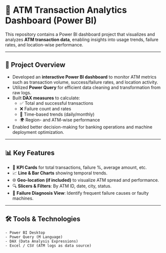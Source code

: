 # 🏧 ATM Transaction Analytics Dashboard (Power BI)

This repository contains a Power BI dashboard project that visualizes and analyzes **ATM transaction data**, enabling insights into usage trends, failure rates, and location-wise performance.

---

## 📌 Project Overview

- Developed an **interactive Power BI dashboard** to monitor ATM metrics such as transaction volume, success/failure rates, and location activity.
- Utilized **Power Query** for efficient data cleaning and transformation from raw logs.
- Built **DAX measures** to calculate:
  - ✅ Total and successful transactions  
  - ❌ Failure count and rates  
  - 📅 Time-based trends (daily/monthly)  
  - 🌍 Region- and ATM-wise performance
- Enabled better decision-making for banking operations and machine deployment optimization.

---

## 📊 Key Features

- 📌 **KPI Cards** for total transactions, failure %, average amount, etc.
- 📈 **Line & Bar Charts** showing temporal trends.
- 🌐 **Geo-location (if included)** to visualize ATM spread and performance.
- 🔍 **Slicers & Filters**: By ATM ID, date, city, status.
- 🚨 **Failure Diagnosis View**: Identify frequent failure causes or faulty machines.

---

## 🛠️ Tools & Technologies

```text
- Power BI Desktop
- Power Query (M Language)
- DAX (Data Analysis Expressions)
- Excel / CSV (ATM logs as data source)
